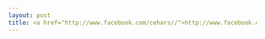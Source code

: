 ```yaml
---
layout: post
title: <a href="http://www.facebook.com/cehars//">http://www.facebook.com/cehars</a>
---
```



